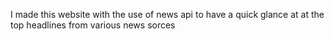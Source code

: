 I made this website with the use of news api to have a quick glance at at the top headlines from various news sorces
